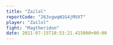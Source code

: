 ```yaml
---
title: "Zailol"
reportCode: "263vgwqW1G4jMVXT"
player: "Zailol"
fight: "Magtheridon"
date: 2021-07-15T18:53:21.415000+00:00
---
```

